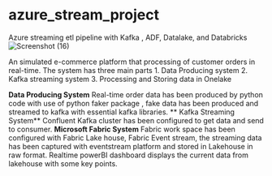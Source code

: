 # azure_stream_project
Azure streaming etl pipeline with Kafka , ADF, Datalake, and Databricks
![Screenshot (16)](https://github.com/user-attachments/assets/f9b0a9ee-e295-4afa-a156-c8e0e6341944)

 An simulated e-commerce platform that processing of customer orders in real-time.
The system has three main parts
	1. Data Producing system
	2. Kafka streaming system
	3. Processing and Storing data in Onelake 
	
**Data Producing System**
		Real-time order data has been produced by python code with use of python faker package , fake data has been produced and streamed to kafka with essential kafka libraries.
** Kafka Streaming System**
		Confluent Kafka cluster has been configured to get data and send to consumer.
**Microsoft Fabric System**
		Fabric work space has been configured with Fabric Lake house, Fabric Event stream, the streaming data has been captured with eventstream platform and stored in Lakehouse in raw format.
		Realtime powerBI dashboard displays the current data from lakehouse with some key points.
